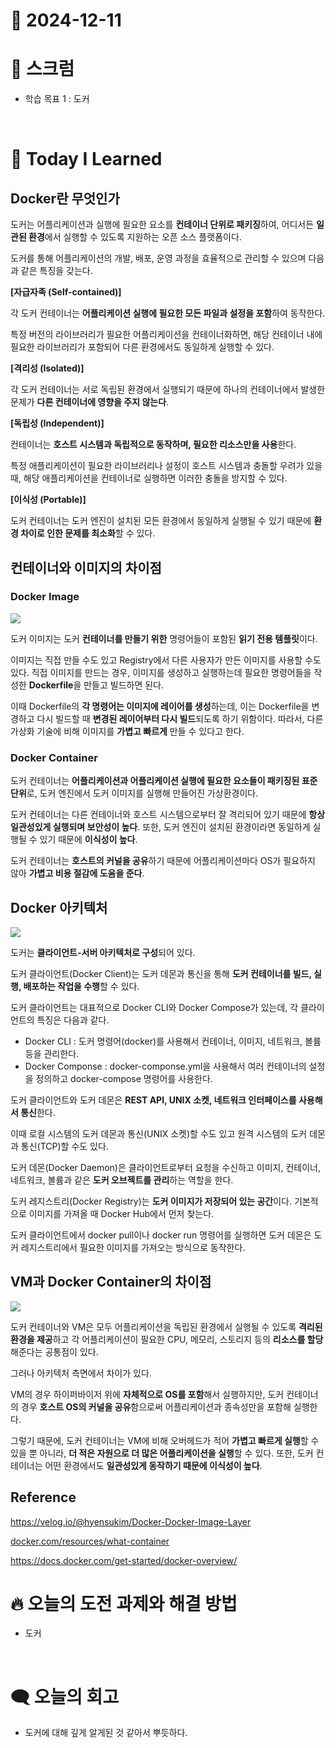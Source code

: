 # 📆 2024-12-11

# 🔔 스크럼

- 학습 목표 1 :  도커 
<br/>

# 🚀 Today I Learned

## Docker란 무엇인가

도커는 어플리케이션과 실행에 필요한 요소를 **컨테이너 단위로 패키징**하여, 어디서든 **일관된 환경**에서 실행할 수 있도록 지원하는 오픈 소스 플랫폼이다.

도커를 통해 어플리케이션의 개발, 배포, 운영 과정을 효율적으로 관리할 수 있으며 다음과 같은 특징을 갖는다.

**[자급자족 (Self-contained)]**

각 도커 컨테이너는 **어플리케이션 실행에 필요한 모든 파일과 설정을 포함**하여 동작한다. 

특정 버전의 라이브러리가 필요한 어플리케이션을 컨테이너화하면, 해당 컨테이너 내에 필요한 라이브러리가 포함되어 다른 환경에서도 동일하게 실행할 수 있다.

**[격리성 (Isolated)]**

각 도커 컨테이너는 서로 독립된 환경에서 실행되기 때문에 하나의 컨테이너에서 발생한 문제가 **다른 컨테이너에 영향을 주지 않는다**.

**[독립성 (Independent)]**

컨테이너는 **호스트 시스템과 독립적으로 동작하며, 필요한 리소스만을 사용**한다. 

특정 애플리케이션이 필요한 라이브러리나 설정이 호스트 시스템과 충돌할 우려가 있을 때, 해당 애플리케이션을 컨테이너로 실행하면 이러한 충돌을 방지할 수 있다.

**[이식성 (Portable)]**

도커 컨테이너는 도커 엔진이 설치된 모든 환경에서 동일하게 실행될 수 있기 때문에 **환경 차이로 인한 문제를 최소화**할 수 있다.

## 컨테이너와 이미지의 차이점

### Docker Image

![](https://docs.docker.com/build/images/cache-stack.png)

도커 이미지는 도커 **컨테이너를 만들기 위한** 명령어들이 포함된 **읽기 전용 템플릿**이다.

이미지는 직접 만들 수도 있고 Registry에서 다른 사용자가 만든 이미지를 사용할 수도 있다. 직접 이미지를 만드는 경우, 이미지를 생성하고 실행하는데 필요한 명령어들을 작성한 **Dockerfile**을 만들고 빌드하면 된다.

이때 Dockerfile의 **각 명령어는 이미지에 레이어를 생성**하는데, 이는 Dockerfile을 변경하고 다시 빌드할 때 **변경된 레이어부터 다시 빌드**되도록 하기 위함이다. 따라서, 다른 가상화 기술에 비해 이미지를 **가볍고 빠르게** 만들 수 있다고 한다.

### Docker Container

도커 컨테이너는 **어플리케이션과 어플리케이션 실행에 필요한 요소들이 패키징된 표준 단위**로, 도커 엔진에서 도커 이미지를 실행해 만들어진 가상환경이다.

도커 컨테이너는 다른 컨테이너와 호스트 시스템으로부터 잘 격리되어 있기 때문에 **항상 일관성있게 실행되며 보안성이 높다**. 또한, 도커 엔진이 설치된 환경이라면 동일하게 실행될 수 있기 때문에 **이식성이 높다**.

도커 컨테이너는 **호스트의 커널을 공유**하기 때문에 어플리케이션마다 OS가 필요하지 않아 **가볍고 비용 절감에 도움을 준다**.

## Docker 아키텍처

![](https://docs.docker.com/get-started/images/docker-architecture.webp)

도커는 **클라이언트-서버 아키텍처로 구성**되어 있다.

도커 클라이언트(Docker Client)는 도커 데몬과 통신을 통해 **도커 컨테이너를 빌드, 실행, 배포하는 작업을 수행**할 수 있다. 

도커 클라이언트는 대표적으로 Docker CLI와 Docker Compose가 있는데, 각 클라이언트의 특징은 다음과 같다.

- Docker CLI : 도커 명령어(docker)를 사용해서 컨테이너, 이미지, 네트워크, 볼륨 등을 관리한다.
- Docker Componse : docker-componse.yml을 사용해서 여러 컨테이너의 설정을 정의하고 docker-compose 명령어를 사용한다.

도커 클라이언트와 도커 데몬은 **REST API, UNIX 소켓, 네트워크 인터페이스를 사용해서 통신**한다.

이때 로컬 시스템의 도커 데몬과 통신(UNIX 소켓)할 수도 있고 원격 시스템의 도커 데몬과 통신(TCP)할 수도 있다.

도커 데몬(Docker Daemon)은 클라이언트로부터 요청을 수신하고 이미지, 컨테이너, 네트워크, 볼륨과 같은 **도커 오브젝트를 관리**하는 역할을 한다.

도커 레지스트리(Docker Registry)는 **도커 이미지가 저장되어 있는 공간**이다. 기본적으로 이미지를 가져올 때 Docker Hub에서 먼저 찾는다.

도커 클라이언트에서 docker pull이나 docker run 명령어를 실행하면 도커 데몬은 도커 레지스트리에서 필요한 이미지를 가져오는 방식으로 동작한다.


## VM과 Docker Container의 차이점

![](https://www.docker.com/wp-content/uploads/2021/11/docker-containerized-and-vm-transparent-bg.png)

도커 컨테이너와 VM은 모두 어플리케이션을 독립된 환경에서 실행될 수 있도록 **격리된 환경을 제공**하고 각 어플리케이션이 필요한 CPU, 메모리, 스토리지 등의 **리소스를 할당**해준다는 공통점이 있다. 

그러나 아키텍처 측면에서 차이가 있다.

VM의 경우 하이퍼바이저 위에 **자체적으로 OS를 포함**해서 실행하지만, 도커 컨테이너의 경우 **호스트 OS의 커널을 공유**함으로써 어플리케이션과 종속성만을 포함해 실행한다.

그렇기 때문에, 도커 컨테이너는 VM에 비해 오버헤드가 적어 **가볍고 빠르게 실행**할 수 있을 뿐 아니라, **더 적은 자원으로 더 많은 어플리케이션을 실행**할 수 있다. 또한, 도커 컨테이너는 어떤 환경에서도 **일관성있게 동작하기 때문에 이식성이 높다**.


## Reference

https://velog.io/@hyensukim/Docker-Docker-Image-Layer

[docker.com/resources/what-container](https://www.docker.com/resources/what-container/?_gl=1*1hk8i53*_ga*MTU2MTI0NTM2OC4xNzMzODkwNDcz*_ga_XJWPQMJYHQ*MTczMzg5MDQ3My4xLjEuMTczMzg5NDc5MS42MC4wLjA)

https://docs.docker.com/get-started/docker-overview/

# 🔥 오늘의 도전 과제와 해결 방법

- 도커

<br/>

# 🗨️ 오늘의 회고
- 도커에 대해 깊게 알게된 것 같아서 뿌듯하다.

<!--
- 오늘의 학습 경험에 대한 자유로운 생각이나 느낀 점을 기록합니다.
- 성공적인 점, 개선해야 할 점, 새롭게 시도하고 싶은 방법 등을 포함할 수 있습니다.-->
